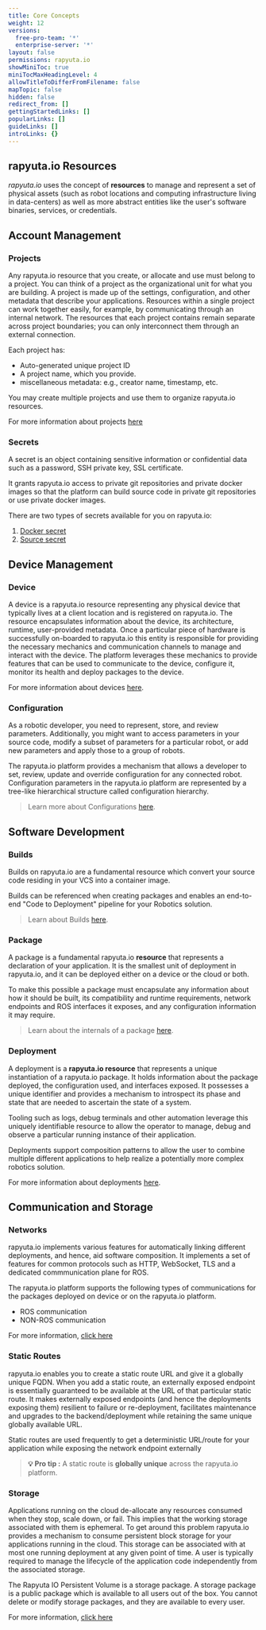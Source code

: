 ```yaml
---
title: Core Concepts
weight: 12
versions:
  free-pro-team: '*'
  enterprise-server: '*'
layout: false
permissions: rapyuta.io
showMiniToc: true
miniTocMaxHeadingLevel: 4
allowTitleToDifferFromFilename: false
mapTopic: false
hidden: false
redirect_from: []
gettingStartedLinks: []
popularLinks: []
guideLinks: []
introLinks: {}
---
```


## rapyuta.io Resources

*rapyuta.io* uses the concept of **resources** to manage and represent a set of physical assets (such as robot locations and computing infrastructure living in data-centers) as well as more abstract entities like the user's software binaries, services, or credentials.



## Account Management

### Projects
 
Any rapyuta.io resource that you create, or allocate and use must belong to a project. You can think of a project as the organizational unit for what you are building. A project is made up of the settings, configuration, and other metadata that describe your applications. Resources within a single project can work together easily, for example, by communicating through an internal network. The resources that each project contains remain separate across project boundaries; you can only interconnect them through an external connection.

Each project has:
* Auto-generated unique project ID
* A project name, which you provide.
* miscellaneous metadata: e.g., creator name, timestamp, etc.

You may create multiple projects and use them to organize rapyuta.io resources.


For more information about projects [here](/developer-guide/organise-resources/project/)


### Secrets

A secret is an object containing sensitive information or confidential
data such as a password, SSH private key, SSL certificate. 

It grants rapyuta.io access to private git repositories and private 
docker images so that the platform can build source code in 
private git repositories or use private docker images.


There are two types of secrets available for you on rapyuta.io:
1.  [Docker secret](/developer-guide/create-software-packages/secrets/docker-registry/)
2.  [Source secret](/developer-guide/create-software-packages/secrets/sourcecode-repository/)


## Device Management

### Device

A device is a rapyuta.io resource representing any physical device
that typically lives at a client location and is registered on
rapyuta.io.
The resource encapsulates information about the device, its architecture,
runtime, user-provided metadata. Once a particular piece of hardware
is successfully on-boarded to rapyuta.io this entity is responsible
for providing the necessary mechanics and communication channels
to manage and interact with the device. The platform leverages
these mechanics to provide features that can be used to communicate
to the device, configure it, monitor its health and deploy packages
to the device.



For more information about devices [here](/developer-guide/manage-machines/).


### Configuration

As a robotic developer, you need to represent, store, and review parameters. Additionally, you might want to access parameters in your source code, modify a subset of parameters for a particular robot, or add new parameters and apply those to a group of robots. 

The rapyuta.io platform provides a mechanism that allows a developer to set, review, update and override configuration for any connected robot. Configuration parameters in the rapyuta.io platform are represented by a tree-like hierarchical structure called configuration hierarchy.

> Learn more about Configurations [here](/developer-guide/manage-machines/).


## Software Development

### Builds

Builds on rapyuta.io are a fundamental resource which convert your source code
residing in your VCS into a container image.

Builds can be referenced when creating packages and enables an 
end-to-end "Code to Deployment" pipeline for your Robotics solution.

> Learn about Builds [here](/developer-guide/create-software-packages/builds/).

### Package

A package is a fundamental rapyuta.io **resource** that represents a
declaration of your application. It is the smallest unit of deployment
in rapyuta.io, and it can be deployed either on a device or the cloud
or both.

To make this possible a package must encapsulate any information about how
it should be built, its compatibility and runtime requirements,
network endpoints and ROS interfaces it exposes, and any configuration
information it may require.

> Learn about the internals of a package [here](/developer-guide/create-software-packages/package-internals/).

### Deployment

A deployment is a **rapyuta.io resource** that represents a unique
instantiation of a rapyuta.io package. It holds information
about the package deployed, the configuration used, and interfaces
exposed. It possesses a unique identifier and provides a mechanism
to introspect its phase and state that are needed to ascertain
the state of a system.


Tooling such as logs, debug terminals and other automation leverage
this uniquely identifiable resource to allow the operator to manage,
debug and observe a particular running instance of their application.


Deployments support composition patterns to allow the user to
combine multiple different applications to help realize a potentially more 
complex robotics solution.


For more information about deployments [here](/developer-guide/manage-software-cycle/deployments/).

## Communication and Storage
 
### Networks

rapyuta.io implements various features for automatically linking different deployments, and hence, aid software composition. It implements a set of features for common protocols such as HTTP, WebSocket, TLS and a dedicated commmunication plane for ROS.

The rapyuta.io platform supports the following types of communications for the packages deployed on device or on the rapyuta.io platform.
  * ROS communication
  * NON-ROS communication

 For more information, [click here](/rapyuta.io/deep-dives/networking-and-communication)

### Static Routes

rapyuta.io enables you to create a static route URL and give it a globally unique FQDN. When you add a static route, an externally exposed endpoint is essentially guaranteed to be available at the URL of that particular static route. It makes externally exposed endpoints (and hence the deployments exposing them) resilient to failure or re-deployment, facilitates maintenance and upgrades to the backend/deployment while retaining the same unique globally available URL.



Static routes are used frequently to get a deterministic URL/route for your application while exposing the network endpoint externally

> **💡 Pro tip :** A static route is **globally unique** across the rapyuta.io platform.

### Storage

Applications running on the cloud de-allocate any resources consumed when they stop, scale down, or fail. This implies that the working storage associated with them is ephemeral. To get around this problem rapyuta.io provides a mechanism to consume persistent block storage for your applications running in the cloud. This storage can be associated with at most one running deployment at any given point of time. A user is typically required to manage the lifecycle of the application code independently from the associated storage.

The Rapyuta IO Persistent Volume is a storage package. A storage package is a public package which is available to all users out of the box. You cannot delete or modify storage packages, and they are available to every user.

For more information, [click here](/3_how-tos/33_software-development/335_adding-persistent-storage-to-a-deployment)






